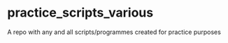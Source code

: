 # practice_scripts_various

A repo with any and all scripts/programmes created for practice purposes
